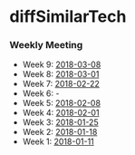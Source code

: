 # diffSimilarTech

### Weekly Meeting
* Week 9: [2018-03-08](https://github.com/hy3440/diffSimilarTech/blob/master/weekly%20summary/2018-03-08.md)
* Week 8: [2018-03-01](https://github.com/hy3440/diffSimilarTech/blob/master/weekly%20summary/2018-03-01.md)
* Week 7: [2018-02-22](https://github.com/hy3440/diffSimilarTech/blob/master/weekly%20summary/2018-02-22.md)
* Week 6: -
* Week 5: [2018-02-08](https://github.com/hy3440/diffSimilarTech/blob/master/weekly%20summary/2018-02-08.md)
* Week 4: [2018-02-01](https://github.com/hy3440/diffSimilarTech/blob/master/weekly%20summary/2018-02-01.md)
* Week 3: [2018-01-25](https://github.com/hy3440/diffSimilarTech/blob/master/weekly%20summary/2018-01-25.md)
* Week 2: [2018-01-18](https://github.com/hy3440/diffSimilarTech/blob/master/weekly%20summary/2018-01-18.md)
* Week 1: [2018-01-11](https://github.com/hy3440/diffSimilarTech/blob/master/weekly%20summary/2018-01-11.md)

